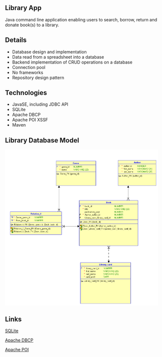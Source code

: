 ## Library App

Java command line application enabling users to search, borrow, return and donate book(s) to a library.

## Details

- Database design and implementation
- Data read from a spreadsheet into a database
- Backend implementation of CRUD operations on a database
- Connection pool
- No frameworks
- Repository design pattern

## Technologies

- JavaSE, including JDBC API
- SQLite
- Apache DBCP
- Apache POI XSSF
- Maven

## Library Database Model

<img src="resources/db_model.PNG">

## Links

[SQLite](https://webpack.js.org/)

[Apache DBCP](http://commons.apache.org/proper/commons-dbcp/)

[Apache POI](https://poi.apache.org/apidocs/dev/org/apache/poi/xssf/usermodel/)
